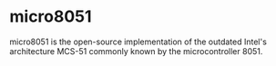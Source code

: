 # micro8051
micro8051 is the open-source implementation of the outdated Intel's architecture MCS-51 commonly known by the microcontroller 8051. 
